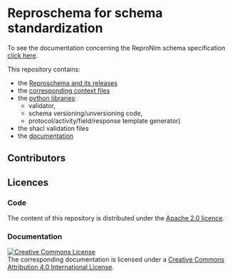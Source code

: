 # Reproschema for schema standardization

To see the documentation concerning the ReproNim schema specification [click here]( ??? ).

This repository contains:

-   the [Reproschema and its releases](./schemas)
-   the [corresponding context files](./contexts)
-   the [python libraries](./validation):
    -   validator,
    -   schema versioning/unversioning code,
    -   protocol/activity/field/response template generator)
-   the shacl validation files
-   the [documentation](./docs)


## Contributors


## Licences

### Code

The content of this repository is distributed under the [Apache 2.0 licence]( ??? ).

### Documentation

<a rel="license" href="http://creativecommons.org/licenses/by/4.0/"><img alt="Creative Commons License" style="border-width:0" src="https://i.creativecommons.org/l/by/4.0/88x31.png" /></a><br />The corresponding documentation is licensed under a <a rel="license" href="http://creativecommons.org/licenses/by/4.0/">Creative Commons Attribution 4.0 International License</a>.

